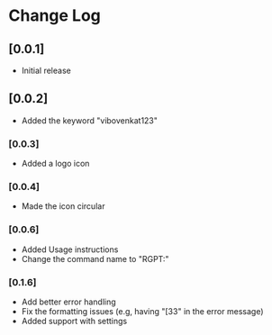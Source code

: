 # Change Log


## [0.0.1]

- Initial release

## [0.0.2]
- Added the keyword "vibovenkat123"

### [0.0.3]
- Added a logo icon

### [0.0.4]
- Made the icon circular

### [0.0.6]
- Added Usage instructions
- Change the command name to "RGPT:"

### [0.1.6]
- Add better error handling
- Fix the formatting issues (e.g, having "[33" in the error message)
- Added support with settings